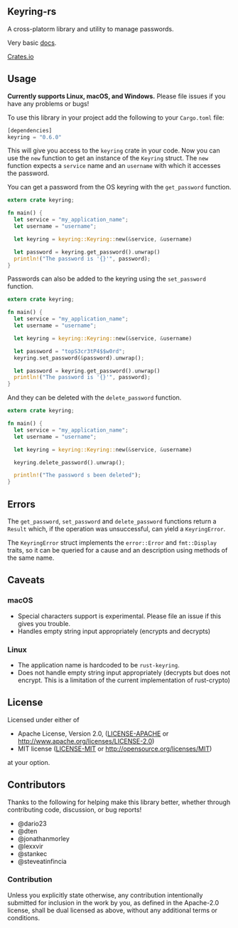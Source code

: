 ## Keyring-rs

A cross-platorm library and utility to manage passwords.

Very basic [docs](https://docs.rs/keyring/0.6.0/keyring/).

[Crates.io](https://crates.io/crates/keyring)

## Usage

__Currently supports Linux, macOS, and Windows.__ Please file issues if you have any problems or bugs!

To use this library in your project add the following to your `Cargo.toml` file:

```Rust
[dependencies]
keyring = "0.6.0"
```

This will give you access to the `keyring` crate in your code. Now you can use
the `new` function to get an instance of the `Keyring` struct. The `new`
function expects a `service` name and an `username` with which it accesses
the password.

You can get a password from the OS keyring with the `get_password` function.

```Rust
extern crate keyring;

fn main() {
  let service = "my_application_name";
  let username = "username";

  let keyring = keyring::Keyring::new(&service, &username)

  let password = keyring.get_password().unwrap()
  println!("The password is '{}'", password);
}
```

Passwords can also be added to the keyring using the `set_password` function.

```Rust
extern crate keyring;

fn main() {
  let service = "my_application_name";
  let username = "username";

  let keyring = keyring::Keyring::new(&service, &username)

  let password = "topS3cr3tP4$$w0rd";
  keyring.set_password(&password).unwrap();

  let password = keyring.get_password().unwrap()
  println!("The password is '{}'", password);
}
```

And they can be deleted with the `delete_password` function.

```Rust
extern crate keyring;

fn main() {
  let service = "my_application_name";
  let username = "username";

  let keyring = keyring::Keyring::new(&service, &username)

  keyring.delete_password().unwrap();

  println!("The password s been deleted");
}
```

## Errors

The `get_password`, `set_password` and `delete_password` functions return a
`Result` which, if the operation was unsuccessful, can yield a `KeyringError`.

The `KeyringError` struct implements the `error::Error` and `fmt::Display`
traits, so it can be queried for a cause and an description using methods of
the same name.

## Caveats

### macOS

* Special characters support is experimental.
Please file an issue if this gives you trouble.
* Handles empty string input appropriately (encrypts and decrypts)

### Linux

* The application name is hardcoded to be `rust-keyring`.
* Does not handle empty string input appropriately (decrypts but does not
encrypt. This is a limitation of the current implementation of rust-crypto)

## License

Licensed under either of

* Apache License, Version 2.0, ([LICENSE-APACHE](LICENSE-APACHE) or http://www.apache.org/licenses/LICENSE-2.0)
* MIT license ([LICENSE-MIT](LICENSE-MIT) or http://opensource.org/licenses/MIT)

at your option.

## Contributors
Thanks to the following for helping make this library better, whether through contributing code, discussion, or bug reports!

- @dario23
- @dten
- @jonathanmorley
- @lexxvir
- @stankec
- @steveatinfincia

### Contribution

Unless you explicitly state otherwise, any contribution intentionally submitted for inclusion in the work by you, as defined in the Apache-2.0 license, shall be dual licensed as above, without any additional terms or conditions.

